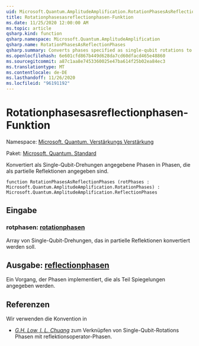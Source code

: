 ```yaml
---
uid: Microsoft.Quantum.AmplitudeAmplification.RotationPhasesAsReflectionPhases
title: Rotationphasesasreflectionphasen-Funktion
ms.date: 11/25/2020 12:00:00 AM
ms.topic: article
qsharp.kind: function
qsharp.namespace: Microsoft.Quantum.AmplitudeAmplification
qsharp.name: RotationPhasesAsReflectionPhases
qsharp.summary: Converts phases specified as single-qubit rotations to phases specified as partial reflections.
ms.openlocfilehash: 6e601cfd867b449d628da7cd60dfacd465e48860
ms.sourcegitcommit: a87c1aa8e7453360025e47ba614f25b02ea84ec3
ms.translationtype: MT
ms.contentlocale: de-DE
ms.lasthandoff: 11/26/2020
ms.locfileid: "96191192"
---
```

# <a name="rotationphasesasreflectionphases-function"></a>Rotationphasesasreflectionphasen-Funktion

Namespace: [Microsoft. Quantum. Verstärkungs Verstärkung](xref:Microsoft.Quantum.AmplitudeAmplification)

Paket: [Microsoft. Quantum. Standard](https://nuget.org/packages/Microsoft.Quantum.Standard)


Konvertiert als Single-Qubit-Drehungen angegebene Phasen in Phasen, die als partielle Reflektionen angegeben sind.

```qsharp
function RotationPhasesAsReflectionPhases (rotPhases : Microsoft.Quantum.AmplitudeAmplification.RotationPhases) : Microsoft.Quantum.AmplitudeAmplification.ReflectionPhases
```


## <a name="input"></a>Eingabe

### <a name="rotphases--rotationphases"></a>rotphasen: [rotationphasen](xref:Microsoft.Quantum.AmplitudeAmplification.RotationPhases)

Array von Single-Qubit-Drehungen, das in partielle Reflektionen konvertiert werden soll.



## <a name="output--reflectionphases"></a>Ausgabe: [reflectionphasen](xref:Microsoft.Quantum.AmplitudeAmplification.ReflectionPhases)

Ein Vorgang, der Phasen implementiert, die als Teil Spiegelungen angegeben werden.

## <a name="references"></a>Referenzen

Wir verwenden die Konvention in

- [ *G.H. Low, I. L. Chuang*](https://arxiv.org/abs/1707.05391) zum Verknüpfen von Single-Qubit-Rotations Phasen mit reflektionsoperator-Phasen.